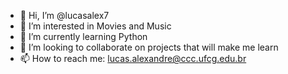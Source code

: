- 👋 Hi, I’m @lucasalex7
- 👀 I’m interested in Movies and Music
- 🌱 I’m currently learning Python
- 💞️ I’m looking to collaborate on projects that will make me learn
- 📫 How to reach me: lucas.alexandre@ccc.ufcg.edu.br

<!---
lucasalex7/lucasalex7 is a ✨ special ✨ repository because its `README.md` (this file) appears on your GitHub profile.
You can click the Preview link to take a look at your changes.
--->
